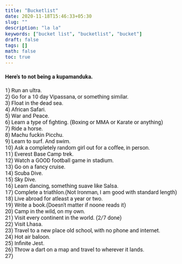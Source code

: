 ```yaml
---
title: "Bucketlist"
date: 2020-11-18T15:46:33+05:30
slug: ""
description: "la la"
keywords: ["bucket list", "bucketlist", "bucket"]
draft: false
tags: []
math: false
toc: true
---
```

<!-- <h3>Why?</h3>
<tab1>I went backpacking across Europe all alone for 31 days post my graduation. I had never been abroad, I had barely done any research, I was on a super tight budget, I did not have any accommodation bookings, no itinerary whatsoever, I did not have an international sim card, I did not know anyone, I did not know the languages, I did not what I was going to do for a month, I did not know what lay ahead for me, I did not know anything. All I had was a flight ticket and a passport. And somehow, I never got scared even once of the unknown.<br>
<tab1>I fear the longer I have been working, the more risk-averse I have been becoming. I am no longer doing things on a whim. Impromptu weekend trips? Eh, such a hassle, make the bookings, convince people to join. Why not just sit at home and Netflix all alone? First dates these days make me nervous to the point that I end up almost not going. I have not traveled alone in more than 2 years, because OH MY GOD, what will I do alone! Go to a meetup to meet new people and try new things, eh, why bother, let me smoke up and rewatch Curb again. I have a nagging feeling it's the drudgery of a corporate routine that is knocking away the sense of wonder and adventure in me, one bit at a time.<br>
<tab1>I fear I will wake up at 40 one day with a belly full of regret. I have never liked the idea of being stuck at the same place doing the same thing over and over again. I fear if I do not do anything about it soon, I will end up being a kupamanduka, a frog in a well, which would be quite tragic.<br>
<tab1> That is why I decided to create a bucketlist. Checking things off regularly might help me in keeping sane enough.<br> -->
<h4>Here's to not being a kupamanduka.</h4>
<!-- <h3>The list</h3> -->
<div class="to-do">
1) Run an ultra. <br>
2) Go for a 10 day Vipassana, or something similar.  <br>
3) Float in the dead sea. <br>
4) African Safari. <br>
5) War and Peace. <br>
6) Learn a type of fighting. (Boxing or MMA or Karate or anything) <br>
7) Ride a horse. <br>
8) Machu fuckin Picchu. <br>
9) Learn to surf. And swim. <br>
10) Ask a completely random girl out for a coffee, in person. <br>
11) Everest Base Camp trek. <br>
12) Watch a GOOD football game in stadium. <br>
13) Go on a fancy cruise. <br>
14) Scuba Dive. <br>
15) Sky Dive. <br>
16) Learn dancing, something suave like Salsa. <br>
17) Complete a triathlon.(Not Ironman, I am good with standard length) <br>
18) Live abroad for atleast a year or two. <br>
19) Write a book.(Doesn't matter if noone reads it) <br>
20) Camp in the wild, on my own. <br>
21) Visit every continent in the world. (2/7 done)  <br>
22) Visit Lhasa.  <br>
23) Travel to a new place old school, with no phone and internet.  <br>
24) Hot air baloon. <br>
25) Infinite Jest. <br>
26) Throw a dart on a map and travel to wherever it lands. <br>
27) 
</div>

 
  <!-- end section div.wrapper -->
<style type="text/css">/* typography presets */
body, input{
  font-family: "Roboto", sans-serif;
  font-size: 18px;
}

h1{
  font-size: 60px;
  font-weight: 400;
}

h2{
  font-size: 30px; 
  font-weight: 700;
}


/* some resets and general styles */



</style>
